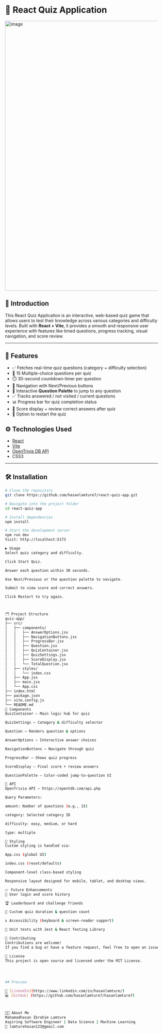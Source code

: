 # 🧠 React Quiz Application

<img width="1253" height="887" alt="image" src="https://github.com/user-attachments/assets/37bdfaa3-31a9-4e03-93fd-70d591634f4e" />

## 🧩 Introduction

This React Quiz Application is an interactive, web-based quiz game that allows users to test their knowledge across various categories and difficulty levels. Built with **React + Vite**, it provides a smooth and responsive user experience with features like timed questions, progress tracking, visual navigation, and score review.

---

## 🚀 Features
- ✅ Fetches real-time quiz questions (category + difficulty selection)
- 🎯 15 Multiple-choice questions per quiz
- ⏱️ 30-second countdown timer per question
- 🔁 Navigation with Next/Previous buttons
- 🧭 Interactive **Question Palette** to jump to any question
- ✅ Tracks answered / not visited / current questions
- 📊 Progress bar for quiz completion status
- 🧮 Score display + review correct answers after quiz
- 🔄 Option to restart the quiz


## ⚙️ Technologies Used

- [React](https://react.dev)
- [Vite](https://vitejs.dev)
- [OpenTrivia DB API](https://opentdb.com/)
- CSS3

---

## 🛠️ Installation

```bash
# Clone the repository
git clone https://github.com/hasanlamture7/react-quiz-app.git

# Navigate into the project folder
cd react-quiz-app

# Install dependencies
npm install

# Start the development server
npm run dev
Visit: http://localhost:5173

▶️ Usage
Select quiz category and difficulty.

Click Start Quiz.

Answer each question within 30 seconds.

Use Next/Previous or the question palette to navigate.

Submit to view score and correct answers.

Click Restart to try again.



🗂️ Project Structure
quiz-app/
├── src/
│   ├── components/
│   │   ├── AnswerOptions.jsx
│   │   ├── NavigationButtons.jsx
│   │   ├── ProgressBar.jsx
│   │   ├── Question.jsx
│   │   ├── QuizContainer.jsx
│   │   ├── QuizSettings.jsx
│   │   ├── ScoreDisplay.jsx
│   │   └── TotalQuestion.jsx
│   ├── styles/
│   │   └── index.css
│   ├── App.jsx
│   ├── main.jsx
│   └── App.css
├── index.html
├── package.json
├── vite.config.js
└── README.md
🧩 Components
QuizContainer – Main logic hub for quiz

QuizSettings – Category & difficulty selector

Question – Renders question & options

AnswerOptions – Interactive answer choices

NavigationButtons – Navigate through quiz

ProgressBar – Shows quiz progress

ScoreDisplay – Final score + review answers

QuestionPalette – Color-coded jump-to-question UI

📡 API
OpenTrivia API – https://opentdb.com/api.php

Query Parameters:

amount: Number of questions (e.g., 15)

category: Selected category ID

difficulty: easy, medium, or hard

type: multiple

🎨 Styling
Custom styling is handled via:

App.css (global UI)

index.css (reset/defaults)

Component-level class-based styling

Responsive layout designed for mobile, tablet, and desktop views.

📈 Future Enhancements
🔐 User login and score history

🏆 Leaderboard and challenge friends

📅 Custom quiz duration & question count

♿ Accessibility (keyboard & screen-reader support)

🧪 Unit tests with Jest & React Testing Library

🤝 Contributing
Contributions are welcome!
If you find a bug or have a feature request, feel free to open an issue or submit a PR.

📃 License
This project is open source and licensed under the MIT License.




## Preview

🎥 [LinkedIn](https://www.linkedin.com/in/hasanlamture/) 
💻 [GitHub] (https://github.com/hasanlamture7/hasanlamture7)



👨‍💻 About Me
Mahamadhasan Ibrahim Lamture
Aspiring Software Engineer | Data Science | Machine Learning
📧 lamturehasan123@gmail.com









